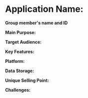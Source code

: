# Application Name: 

**Group member's name and ID**

**Main Purpose:**

**Target Audience:**

**Key Features:**

**Platform:**

**Data Storage:**

**Unique Selling Point:**

**Challenges:**